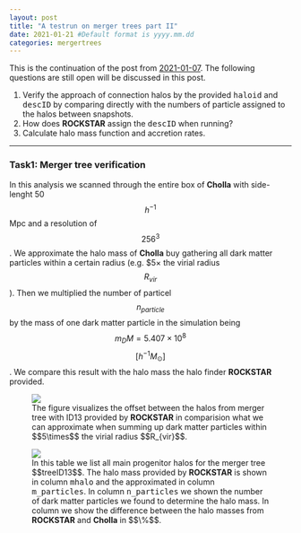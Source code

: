 ```yaml
---
layout: post
title: "A testrun on merger trees part II"
date: 2021-01-21 #Default format is yyyy.mm.dd
categories: mergertrees
---
```


This is the continuation of the post from <a href="https://dstoppacher.github.io/A-testrun-on-merger-trees/">2021-01-07</a>. The following questions are still open will be discussed in this post.

<ol>
  <li>Verify the approach of connection halos by the provided <tt>haloid</tt> and <tt>descID</tt> by comparing directly with the numbers of particle assigned to the halos between snapshots.</li>

  <li>How does <b>ROCKSTAR</b> assign the <tt>descID</tt> when running?</li>

  <li>Calculate halo mass function and accretion rates.</li>
 </ol>
 
 <hr class="fancyLine3">
 
 
 ### Task1: Merger tree verification
 
 In this analysis we scanned through the entire box of <b>Cholla</b> with side-lenght 50$$h^{-1}$$Mpc and a resolution of $$256^3$$. We approximate the halo mass of <b>Cholla</b> buy gathering all dark matter particles within a certain radius (e.g. $$5\times$ the virial radius $$R_{vir}$$). Then we multiplied the number of particel $$n_{particle}$$ by the mass of one dark matter particle in the simulation being $$m_DM=5.407\times10^8$$ $$[h^{-1}M_{\odot}]$$. We compare this result with the halo mass the halo finder <b>ROCKSTAR</b> provided.
 
 <figure>
  <img src="{{ site.baseurl }}/plots/2021-01-21_mhalo_offset.png">
  <figcaption>The figure visualizes the offset between the halos from merger tree with ID13 provided by <b>ROCKSTAR</b> in comparision what we can approximate when summing up dark matter particles within $$5\times$$ the virial radius $$R_{vir}$$.
  </figcaption>
</figure>

 <figure>
  <img src="{{ site.baseurl }}/plots/2021-01-21_tree13.png">
  <figcaption>In this table we list all main progenitor halos for the merger tree $$treeID13$$. The halo mass provided by <b>ROCKSTAR</b> is shown in column <tt>mhalo</tt> and the approximated in column <tt>m_particles</tt>. In column <tt>n_particles</tt> we shown the number of dark matter particles we found to determine the halo mass. In column <tt></tt> we show the difference between the halo masses from <b>ROCKSTAR</b> and <b>Cholla</b> in $$\%$$.
  </figcaption>
</figure>


 
 
